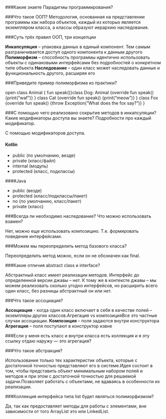 ###Какие знаете Парадигмы программирования?

###Что такое ООП?
Методология, основанная на представлении программы как набора объектов, каждый из которых является экземпляром класса, а классы образуют иерархию наследования.

###Суть трёх правил ООП, три концепции

**Инкапсуляция** – упаковка данных в единый компонент. Тем самым разграничивается доступ одного компонента к данным другого
**Полиморфизм** – способность программы идентично использовать объекты с одинаковыми интерфейсами без подробностей о конкретном типе объекта
**Наследование** – один класс может наследовать данные и функциональность другого, расширяя его

###Приведите пример полиморфизма из практики?

open class Animal { fun speak()}class Dog: Animal {override fun speak() {print(“waf”)} } class Cat {override fun speak() {print(“meow”)} } class Fox {override fun speak() {throw Exception(“What does the fox say?”)} } 

###С помощью чего реализовано сокрытие методов в инкапсуляции? Какие модификаторы доступа вы знаете? Подробности про каждый модификатор.

С помощью модификаторов доступа. 
#### Kotlin
* public (по умолчанию, везде)
* private (класс/файл)
* internal (модуль)
* protected (класс, подклассы)

####Java 

* public (везде)
* protected (класс/подклассы/пакет)
* no (по умолчанию, класс/пакет)
* private (класс)

###Всегда ли необходимо наследование? Что можно использовать взамен? 

Нет, можно еще использовать композицию. Т.е. формировать поведение интерфейсами.

###Можем мы переопределить метод базового класса?

Переопределить метод можно, если он не обозначен как final.

###Какие отличия abstract class и interface?

Абстрактный класс имеет реализации методов. Интерфейс до определенной версии джавы – нет. К тому же в контексте джавы – мы можем реализовать сколько угодно интерфейсов, но расширить всего один класс, без разницы абстрактный он или нет.

###Что такое ассоциация?

**Ассоциация** - когда один класс включает в себя в качестве полей – экземпляры других классов.Агрегация vs композицияВсе это частные случаи ассоциации.
**Композиция** – поля задаются внутри конструктора
**Агрегация** – поля поступают в конструктор извне

###Если у меня есть класс и внутри класса есть коллекция и я эту ссылку отдаю наружу — это агрегация? 

###Что такое абстракция?

Использование только тех характеристик объекта, которые с достаточной точностью представляют его в системе.Идея состоит в том, чтобы представить объект минимальным набором полей и методов и при этом с достаточной точностью для решаемой задачи.Позволяет работать с объектами, не вдаваясь в особенности их реализации.

###Коллекция интерфейса типа list будет являться полиморфизмом?

Да, так как предоставляет методы для работы с элементами, вне зависимости от того ArrayList это или LinkedList.